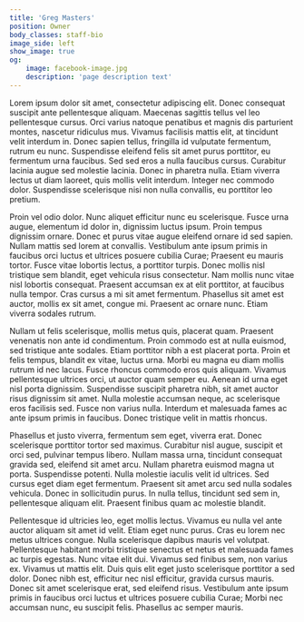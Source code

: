 ```yaml
---
title: 'Greg Masters'
position: Owner
body_classes: staff-bio
image_side: left
show_image: true
og:
    image: facebook-image.jpg
    description: 'page description text'
---
```


Lorem ipsum dolor sit amet, consectetur adipiscing elit. Donec consequat suscipit ante pellentesque aliquam. Maecenas sagittis tellus vel leo pellentesque cursus. Orci varius natoque penatibus et magnis dis parturient montes, nascetur ridiculus mus. Vivamus facilisis mattis elit, at tincidunt velit interdum in. Donec sapien tellus, fringilla id vulputate fermentum, rutrum eu nunc. Suspendisse eleifend felis sit amet purus porttitor, eu fermentum urna faucibus. Sed sed eros a nulla faucibus cursus. Curabitur lacinia augue sed molestie lacinia. Donec in pharetra nulla. Etiam viverra lectus ut diam laoreet, quis mollis velit interdum. Integer nec commodo dolor. Suspendisse scelerisque nisi non nulla convallis, eu porttitor leo pretium.

Proin vel odio dolor. Nunc aliquet efficitur nunc eu scelerisque. Fusce urna augue, elementum id dolor in, dignissim luctus ipsum. Proin tempus dignissim ornare. Donec et purus vitae augue eleifend ornare id sed sapien. Nullam mattis sed lorem at convallis. Vestibulum ante ipsum primis in faucibus orci luctus et ultrices posuere cubilia Curae; Praesent eu mauris tortor. Fusce vitae lobortis lectus, a porttitor turpis. Donec mollis nisl tristique sem blandit, eget vehicula risus consectetur. Nam mollis nunc vitae nisl lobortis consequat. Praesent accumsan ex at elit porttitor, at faucibus nulla tempor. Cras cursus a mi sit amet fermentum. Phasellus sit amet est auctor, mollis ex sit amet, congue mi. Praesent ac ornare nunc. Etiam viverra sodales rutrum.

Nullam ut felis scelerisque, mollis metus quis, placerat quam. Praesent venenatis non ante id condimentum. Proin commodo est at nulla euismod, sed tristique ante sodales. Etiam porttitor nibh a est placerat porta. Proin et felis tempus, blandit ex vitae, luctus urna. Morbi eu magna eu diam mollis rutrum id nec lacus. Fusce rhoncus commodo eros quis aliquam. Vivamus pellentesque ultrices orci, ut auctor quam semper eu. Aenean id urna eget nisl porta dignissim. Suspendisse suscipit pharetra nibh, sit amet auctor risus dignissim sit amet. Nulla molestie accumsan neque, ac scelerisque eros facilisis sed. Fusce non varius nulla. Interdum et malesuada fames ac ante ipsum primis in faucibus. Donec tristique velit in mattis rhoncus.

Phasellus et justo viverra, fermentum sem eget, viverra erat. Donec scelerisque porttitor tortor sed maximus. Curabitur nisl augue, suscipit et orci sed, pulvinar tempus libero. Nullam massa urna, tincidunt consequat gravida sed, eleifend sit amet arcu. Nullam pharetra euismod magna ut porta. Suspendisse potenti. Nulla molestie iaculis velit id ultrices. Sed cursus eget diam eget fermentum. Praesent sit amet arcu sed nulla sodales vehicula. Donec in sollicitudin purus. In nulla tellus, tincidunt sed sem in, pellentesque aliquam elit. Praesent finibus quam ac molestie blandit.

Pellentesque id ultricies leo, eget mollis lectus. Vivamus eu nulla vel ante auctor aliquam sit amet id velit. Etiam eget nunc purus. Cras eu lorem nec metus ultrices congue. Nulla scelerisque dapibus mauris vel volutpat. Pellentesque habitant morbi tristique senectus et netus et malesuada fames ac turpis egestas. Nunc vitae elit dui. Vivamus sed finibus sem, non varius ex. Vivamus ut mattis elit. Duis quis elit eget justo scelerisque porttitor a sed dolor. Donec nibh est, efficitur nec nisl efficitur, gravida cursus mauris. Donec sit amet scelerisque erat, sed eleifend risus. Vestibulum ante ipsum primis in faucibus orci luctus et ultrices posuere cubilia Curae; Morbi nec accumsan nunc, eu suscipit felis. Phasellus ac semper mauris.

